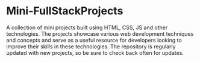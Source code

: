 # Mini-FullStackProjects

A collection of mini projects built using HTML, CSS, JS and other technologies. The projects showcase various web development techniques and concepts and serve as a useful resource for developers looking to improve their skills in these technologies. The repository is regularly updated with new projects, so be sure to check back often for updates.
